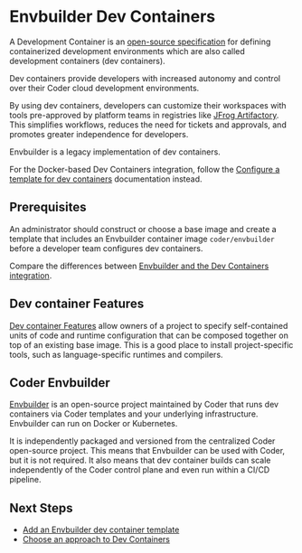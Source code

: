 # Envbuilder Dev Containers

A Development Container is an
[open-source specification](https://containers.dev/implementors/spec/) for
defining containerized development environments which are also called
development containers (dev containers).

Dev containers provide developers with increased autonomy and control over their
Coder cloud development environments.

By using dev containers, developers can customize their workspaces with tools
pre-approved by platform teams in registries like
[JFrog Artifactory](../../../integrations/jfrog-artifactory.md). This simplifies
workflows, reduces the need for tickets and approvals, and promotes greater
independence for developers.

Envbuilder is a legacy implementation of dev containers.

For the Docker-based Dev Containers integration, follow the [Configure a template for dev containers](../../extending-templates/devcontainers.md) documentation instead.

## Prerequisites

An administrator should construct or choose a base image and create a template
that includes an Envbuilder container image `coder/envbuilder` before a developer team configures dev containers.

Compare the differences between [Envbuilder and the Dev Containers integration](../../extending-templates/dev-containers-envbuilder.md).

## Dev container Features

[Dev container Features](https://containers.dev/implementors/features/) allow
owners of a project to specify self-contained units of code and runtime
configuration that can be composed together on top of an existing base image.
This is a good place to install project-specific tools, such as
language-specific runtimes and compilers.

## Coder Envbuilder

[Envbuilder](https://github.com/coder/envbuilder/) is an open-source project
maintained by Coder that runs dev containers via Coder templates and your
underlying infrastructure. Envbuilder can run on Docker or Kubernetes.

It is independently packaged and versioned from the centralized Coder
open-source project. This means that Envbuilder can be used with Coder, but it
is not required. It also means that dev container builds can scale independently
of the Coder control plane and even run within a CI/CD pipeline.

## Next Steps

- [Add an Envbuilder dev container template](./add-devcontainer.md)
- [Choose an approach to Dev Containers](../../extending-templates/dev-containers-envbuilder.md)
